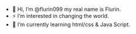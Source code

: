 - 👋 Hi, I’m @flurin099 my real name is Flurin.
- ⚡️ I’m interested in changing the world.
- 🌱 I’m currently learning html/css & Java Script.
